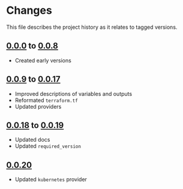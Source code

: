 # Changes
This file describes the project history as it relates to tagged versions.

## [0.0.0](.) to [0.0.8](.)
- Created early versions

## [0.0.9](.) to [0.0.17](.)
- Improved descriptions of variables and outputs
- Reformated `terraform.tf`
- Updated providers

## [0.0.18](.) to [0.0.19](.)
- Updated docs
- Updated `required_version`

## [0.0.20](.)
- Updated `kubernetes` provider
